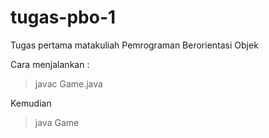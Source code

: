 # tugas-pbo-1
Tugas pertama matakuliah Pemrograman Berorientasi Objek

Cara menjalankan :

> javac Game.java

Kemudian

> java Game
